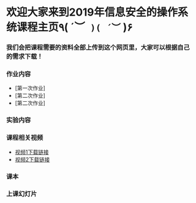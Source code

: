 # 欢迎大家来到2019年信息安全的操作系统课程主页٩( ´︶` )( ´︶` )۶
###    我们会把课程需要的资料全部上传到这个网页里，大家可以根据自己的需求下载！




### 作业内容
* [第一次作业]
* [第二次作业]
* [第二次作业]
### 实验内容
### 课程相关视频
* [视频1下载链接](https://github.com/yankaixie13/Operating-System-2018/tree/master/Videos/Hardware%20and%20Operating%20System%20Basic/ "Title") 
* [视频2下载链接](https://github.com/yankaixie13/Operating-System-2018/blob/master/Videos/Hardware%20and%20Operating%20System%20Basic/Hardware_and_Operating_System_basics_-_10_of_11.mp4 "Title")
### 课本
### 上课幻灯片

